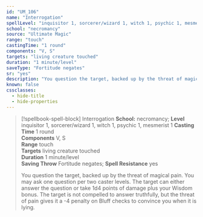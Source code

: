 ```yaml
---
id: "UM_106"
name: "Interrogation"
spellLevel: "inquisitor 1, sorcerer/wizard 1, witch 1, psychic 1, mesmerist 1"
school: "necromancy"
source: "Ultimate Magic"
range: "touch"
castingTime: "1 round"
components: "V, S"
targets: "living creature touched"
duration: "1 minute/level"
saveType: "Fortitude negates"
sr: "yes"
description: "You question the target, backed up by the threat of magical pain. You may ask one question per two caster levels. The target can either answer the question or take 1d4 points of damage plus your Wisdom bonus. The target is not compelled to answer truthfully, but the threat of pain gives it a -4 penalty on Bluff checks to convince you when it is lying."
known: false
cssclasses:
  - hide-title
  - hide-properties
---
```


> [!spellbook-spell-block] Interrogation
> **School:** necromancy; **Level** inquisitor 1, sorcerer/wizard 1, witch 1, psychic 1, mesmerist 1
> **Casting Time** 1 round  
> **Components** V, S  
> **Range** touch  
> **Targets** living creature touched  
> **Duration** 1 minute/level  
> **Saving Throw** Fortitude negates; **Spell Resistance** yes
> 
> You question the target, backed up by the threat of magical pain. You may ask one question per two caster levels. The target can either answer the question or take 1d4 points of damage plus your Wisdom bonus. The target is not compelled to answer truthfully, but the threat of pain gives it a -4 penalty on Bluff checks to convince you when it is lying.